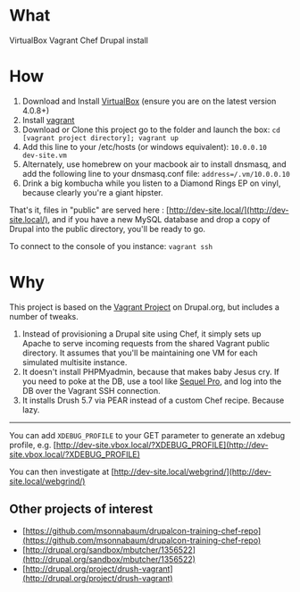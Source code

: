# What
VirtualBox Vagrant Chef Drupal install


# How
1. Download and Install [VirtualBox](http://www.virtualbox.org/) (ensure you are on the latest version 4.0.8+)
2. Install [vagrant](http://vagrantup.com/v1/docs/getting-started/index.html)
3. Download or Clone this project go to the folder and launch the box:
    `cd [vagrant project directory];
    vagrant up`
4. Add this line to your /etc/hosts (or windows equivalent):
    `10.0.0.10        dev-site.vm`
5. Alternately, use homebrew on your macbook air to install dnsmasq, and add the following line to your dnsmasq.conf file:
    `address=/.vm/10.0.0.10`
6. Drink a big kombucha while you listen to a Diamond Rings EP on vinyl, because clearly you're a giant hipster.


That's it, files in "public" are served here : [http://dev-site.local/](http://dev-site.local/), and if you have a new MySQL database and drop a copy of Drupal into the public directory, you'll be ready to go.

To connect to the console of you instance:
    `vagrant ssh` 

# Why
This project is based on the [Vagrant Project](http://drupal.org/project/vagrant) on Drupal.org, but includes a number of tweaks.

1. Instead of provisioning a Drupal site using Chef, it simply sets up Apache to serve incoming requests from the shared Vagrant public directory. It assumes that you'll be maintaining one VM for each simulated multisite instance.
2. It doesn't install PHPMyadmin, because that makes baby Jesus cry. If you need to poke at the DB, use a tool like [Sequel Pro](http://www.sequelpro.com/), and log into the DB over the Vagrant SSH connection.
3. It installs Drush 5.7 via PEAR instead of a custom Chef recipe. Because lazy.

--------

You can add `XDEBUG_PROFILE` to your GET parameter to generate an xdebug profile, e.g. [http://dev-site.vbox.local/?XDEBUG_PROFILE](http://dev-site.vbox.local/?XDEBUG_PROFILE)

You can then investigate at [http://dev-site.local/webgrind/](http://dev-site.local/webgrind/)


## Other projects of interest

*  [https://github.com/msonnabaum/drupalcon-training-chef-repo](https://github.com/msonnabaum/drupalcon-training-chef-repo)
*  [http://drupal.org/sandbox/mbutcher/1356522](http://drupal.org/sandbox/mbutcher/1356522)
*  [http://drupal.org/project/drush-vagrant](http://drupal.org/project/drush-vagrant)
